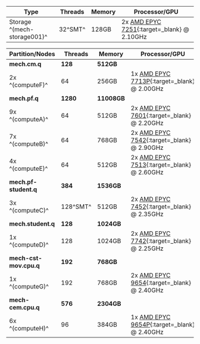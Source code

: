 | Type                        | Threads | Memory | Processor/GPU                                                                                   |
|-----------------------------|---------|--------|-------------------------------------------------------------------------------------------------|
| Storage ^(mech-storage001)^ | 32^SMT^ | 128GB  | 2x [AMD EPYC 7251](https://www.amd.com/en/products/cpu/amd-epyc-7251){:target=_blank} @ 2.10GHz |

| Partition/Nodes        | Threads  | Memory      | Processor/GPU                                                                                                                                                 |
|------------------------|----------|-------------|---------------------------------------------------------------------------------------------------------------------------------------------------------------|
| **mech.cm.q**          | **128**  | **512GB**   |                                                                                                                                                               |
| 2x ^(computeF)^        | 64       | 256GB       | 1x [AMD EPYC 7713P](https://www.amd.com/en/products/cpu/amd-epyc-7713p){:target=_blank} @ 2.00GHz                                                             |
| **mech.pf.q**          | **1280** | **11008GB** |                                                                                                                                                               |
| 9x ^(computeA)^        | 64       | 512GB       | 2x [AMD EPYC 7601](https://www.amd.com/en/products/cpu/amd-epyc-7601){:target=_blank} @ 2.20GHz                                                               |
| 7x ^(computeB)^        | 64       | 768GB       | 2x [AMD EPYC 7542](https://www.amd.com/en/products/cpu/amd-epyc-7542){:target=_blank} @ 2.90GHz                                                               |
| 4x ^(computeE)^        | 64       | 512GB       | 2x [AMD EPYC 7513](https://www.amd.com/en/products/cpu/amd-epyc-7513){:target=_blank} @ 2.60GHz                                                               |
| **mech.pf-student.q**  | **384**  | **1536GB**  |                                                                                                                                                               |
| 3x ^(computeC)^        | 128^SMT^ | 512GB       | 2x [AMD EPYC 7452](https://www.amd.com/en/products/cpu/amd-epyc-7452){:target=_blank} @ 2.35GHz                                                               |
| **mech.student.q**     | **128**  | **1024GB**  |                                                                                                                                                               |
| 1x ^(computeD)^        | 128      | 1024GB      | 2x [AMD EPYC 7742](https://www.amd.com/en/products/cpu/amd-epyc-7742){:target=_blank} @ 2.25GHz                                                               |
| **mech-cst-mov.cpu.q** | **192**  | **768GB**   |                                                                                                                                                               |
| 1x ^(computeG)^        | 192      | 768GB       | 2x [AMD EPYC 9654](https://www.amd.com/en/products/cpu/amd-epyc-9654){:target=_blank} @ 2.40GHz                                                               |
| **mech-cem.cpu.q**     | **576**  | **2304GB**  |                                                                                                                                                               |
| 6x ^(computeH)^        | 96       | 384GB       | 1x [AMD EPYC 9654P](https://www.amd.com/en/products/processors/server/epyc/4th-generation-9004-and-8004-series/amd-epyc-9654p.html){:target=_blank} @ 2.40GHz |                                                                                               | 